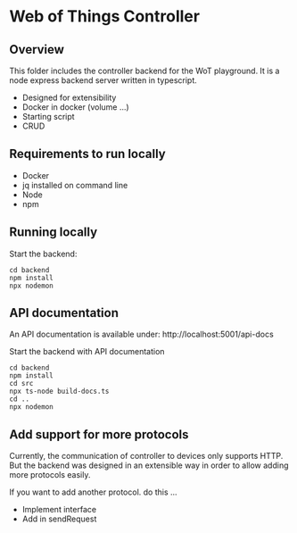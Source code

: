 # Web of Things Controller

## Overview
This folder includes the controller backend for the WoT playground. 
It is a node express backend server written in typescript. 

- Designed for extensibility
- Docker in docker (volume ...)
- Starting script
- CRUD

## Requirements to run locally
- Docker
- jq installed on command line
- Node
- npm

## Running locally
Start the backend:
```
cd backend
npm install
npx nodemon
```

## API documentation
An API documentation is available under: http://localhost:5001/api-docs

Start the backend with API documentation
```
cd backend
npm install
cd src
npx ts-node build-docs.ts
cd ..
npx nodemon
```

## Add support for more protocols
Currently, the communication of controller to devices only supports HTTP. 
But the backend was designed in an extensible way in order to allow adding more protocols easily. 

If you want to add another protocol. do this ...
- Implement interface
- Add in sendRequest